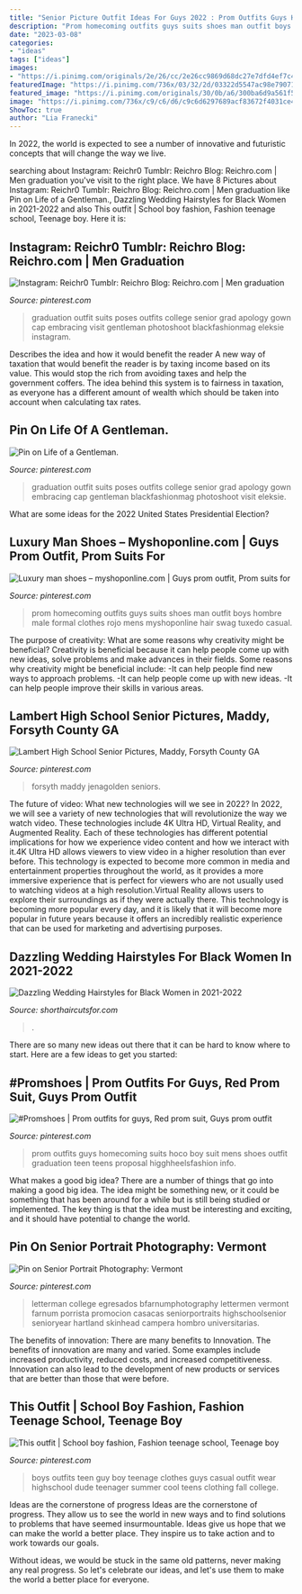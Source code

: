 ```yaml
---
title: "Senior Picture Outfit Ideas For Guys 2022 : Prom Outfits Guys Homecoming Suits Hoco Boy Suit Mens Shoes Outfit Graduation Teen Teens Proposal Higghheelsfashion Info"
description: "Prom homecoming outfits guys suits shoes man outfit boys hombre male formal clothes rojo mens myshoponline hair swag tuxedo casual"
date: "2023-03-08"
categories:
- "ideas"
tags: ["ideas"]
images:
- "https://i.pinimg.com/originals/2e/26/cc/2e26cc9869d68dc27e7dfd4ef7c4d689.jpg"
featuredImage: "https://i.pinimg.com/736x/03/32/2d/03322d5547ac98e79071585f1e79fccb--graduation-outfit-men-graduation-pics.jpg"
featured_image: "https://i.pinimg.com/originals/30/0b/a6/300ba6d9a561f53c9381a3134ee275ab.jpg"
image: "https://i.pinimg.com/736x/c9/c6/d6/c9c6d6297689acf83672f4031ce46e3b.jpg"
ShowToc: true
author: "Lia Franecki"
---
```



In 2022, the world is expected to see a number of innovative and futuristic concepts that will change the way we live.

	

		
searching about Instagram: Reichr0 Tumblr: Reichro Blog: Reichro.com | Men graduation you've visit to the right place. We have 8 Pictures about Instagram: Reichr0 Tumblr: Reichro Blog: Reichro.com | Men graduation like Pin on Life of a Gentleman., Dazzling Wedding Hairstyles for Black Women in 2021-2022 and also This outfit | School boy fashion, Fashion teenage school, Teenage boy. Here it is:
		
    
## Instagram: Reichr0 Tumblr: Reichro Blog: Reichro.com | Men Graduation

<img loading=lazy src="https://i.pinimg.com/originals/30/0b/a6/300ba6d9a561f53c9381a3134ee275ab.jpg" onerror="this.onerror=null;this.src='https://tse2.mm.bing.net/th?id=OIP.pnMHhZ3ny0nSSAP1nrY1ygHaJ4&amp;pid=15.1';" alt="Instagram: Reichr0 Tumblr: Reichro Blog: Reichro.com | Men graduation">

_Source: pinterest.com_

>graduation outfit suits poses outfits college senior grad apology gown cap embracing visit gentleman photoshoot blackfashionmag eleksie instagram. 

	

Describes the idea and how it would benefit the reader
A new way of taxation that would benefit the reader is by taxing income based on its value. This would stop the rich from avoiding taxes and help the government coffers. The idea behind this system is to fairness in taxation, as everyone has a different amount of wealth which should be taken into account when calculating tax rates.

    
## Pin On Life Of A Gentleman.

<img loading=lazy src="https://i.pinimg.com/736x/03/32/2d/03322d5547ac98e79071585f1e79fccb--graduation-outfit-men-graduation-pics.jpg" onerror="this.onerror=null;this.src='https://tse2.mm.bing.net/th?id=OIP.kMKj4aATlbBaZbZZ-_G2LQHaJ3&amp;pid=15.1';" alt="Pin on Life of a Gentleman.">

_Source: pinterest.com_

>graduation outfit suits poses outfits college senior grad apology gown embracing cap gentleman blackfashionmag photoshoot visit eleksie. 

	

What are some ideas for the 2022 United States Presidential Election?

    
## Luxury Man Shoes – Myshoponline.com | Guys Prom Outfit, Prom Suits For

<img loading=lazy src="https://i.pinimg.com/736x/34/f6/1c/34f61c01901a64e16c71517899beea75.jpg" onerror="this.onerror=null;this.src='https://tse4.mm.bing.net/th?id=OIP.lGfU2nvcvWbw6cxyf0_7RwAAAA&amp;pid=15.1';" alt="Luxury man shoes – myshoponline.com | Guys prom outfit, Prom suits for">

_Source: pinterest.com_

>prom homecoming outfits guys suits shoes man outfit boys hombre male formal clothes rojo mens myshoponline hair swag tuxedo casual. 

	

The purpose of creativity: What are some reasons why creativity might be beneficial?
Creativity is beneficial because it can help people come up with new ideas, solve problems and make advances in their fields. Some reasons why creativity might be beneficial include: 
-It can help people find new ways to approach problems. 
-It can help people come up with new ideas. 
-It can help people improve their skills in various areas.

    
## Lambert High School Senior Pictures, Maddy, Forsyth County GA

<img loading=lazy src="https://i.pinimg.com/736x/de/4c/bd/de4cbd9a9a74d3dff871063e2614cfd5.jpg" onerror="this.onerror=null;this.src='https://tse4.mm.bing.net/th?id=OIP.3G8TDlj1NBn2cf1u-KYeAQHaLH&amp;pid=15.1';" alt="Lambert High School Senior Pictures, Maddy, Forsyth County GA">

_Source: pinterest.com_

>forsyth maddy jenagolden seniors. 

	

The future of video: What new technologies will we see in 2022?
In 2022, we will see a variety of new technologies that will revolutionize the way we watch video. These technologies include 4K Ultra HD, Virtual Reality, and Augmented Reality. Each of these technologies has different potential implications for how we experience video content and how we interact with it.4K Ultra HD allows viewers to view video in a higher resolution than ever before. This technology is expected to become more common in media and entertainment properties throughout the world, as it provides a more immersive experience that is perfect for viewers who are not usually used to watching videos at a high resolution.Virtual Reality allows users to explore their surroundings as if they were actually there. This technology is becoming more popular every day, and it is likely that it will become more popular in future years because it offers an incredibly realistic experience that can be used for marketing and advertising purposes.

    
## Dazzling Wedding Hairstyles For Black Women In 2021-2022

<img loading=lazy src="https://www.shorthaircutsfor.com/img/pimg/190/updo-wedding-hairstyle-for-black-women.jpg" onerror="this.onerror=null;this.src='https://tse2.mm.bing.net/th?id=OIP.FhFI1TUn-1avnmucPGhMmgHaHa&amp;pid=15.1';" alt="Dazzling Wedding Hairstyles for Black Women in 2021-2022">

_Source: shorthaircutsfor.com_

>. 

	

There are so many new ideas out there that it can be hard to know where to start. Here are a few ideas to get you started: 

    
## #Promshoes | Prom Outfits For Guys, Red Prom Suit, Guys Prom Outfit

<img loading=lazy src="https://i.pinimg.com/736x/c9/c6/d6/c9c6d6297689acf83672f4031ce46e3b.jpg" onerror="this.onerror=null;this.src='https://tse3.mm.bing.net/th?id=OIP.fIsdphrJZt10RbDZ62gaYAHaHa&amp;pid=15.1';" alt="#Promshoes | Prom outfits for guys, Red prom suit, Guys prom outfit">

_Source: pinterest.com_

>prom outfits guys homecoming suits hoco boy suit mens shoes outfit graduation teen teens proposal higghheelsfashion info. 

	

What makes a good big idea?
There are a number of things that go into making a good big idea. The idea might be something new, or it could be something that has been around for a while but is still being studied or implemented. The key thing is that the idea must be interesting and exciting, and it should have potential to change the world.

    
## Pin On Senior Portrait Photography: Vermont

<img loading=lazy src="https://i.pinimg.com/736x/aa/a9/d4/aaa9d45d7277c23b596ca238994f7ac8.jpg" onerror="this.onerror=null;this.src='https://tse3.mm.bing.net/th?id=OIP.sac6ibebzKI87638qcd6awHaLG&amp;pid=15.1';" alt="Pin on Senior Portrait Photography: Vermont">

_Source: pinterest.com_

>letterman college egresados bfarnumphotography lettermen vermont farnum porrista promocion casacas seniorportraits highschoolsenior senioryear hartland skinhead campera hombro universitarias. 

	

The benefits of innovation: There are many benefits to Innovation.
The benefits of innovation are many and varied. Some examples include increased productivity, reduced costs, and increased competitiveness. Innovation can also lead to the development of new products or services that are better than those that were before.

    
## This Outfit | School Boy Fashion, Fashion Teenage School, Teenage Boy

<img loading=lazy src="https://i.pinimg.com/originals/2e/26/cc/2e26cc9869d68dc27e7dfd4ef7c4d689.jpg" onerror="this.onerror=null;this.src='https://tse3.mm.bing.net/th?id=OIP.HKeXBWusPTqkarbWgbSBRwAAAA&amp;pid=15.1';" alt="This outfit | School boy fashion, Fashion teenage school, Teenage boy">

_Source: pinterest.com_

>boys outfits teen guy boy teenage clothes guys casual outfit wear highschool dude teenager summer cool teens clothing fall college. 

	

Ideas are the cornerstone of progress
Ideas are the cornerstone of progress. They allow us to see the world in new ways and to find solutions to problems that have seemed insurmountable.
Ideas give us hope that we can make the world a better place. They inspire us to take action and to work towards our goals.

Without ideas, we would be stuck in the same old patterns, never making any real progress. So let's celebrate our ideas, and let's use them to make the world a better place for everyone.

